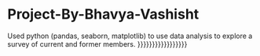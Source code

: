 # Project-By-Bhavya-Vashisht
Used python (pandas, seaborn, matplotlib) to use data analysis to explore a survey of current and former members.
}}}}}}}}}}}}}}}}}
